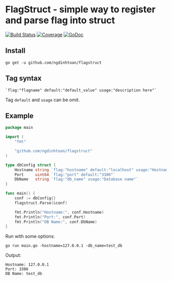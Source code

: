 # FlagStruct - simple way to register and parse flag into struct

[![Build Status](https://travis-ci.org/ngdinhtoan/flagstruct.svg)](https://travis-ci.org/ngdinhtoan/flagstruct)
[![Coverage](http://gocover.io/_badge/github.com/ngdinhtoan/flagstruct)](http://gocover.io/github.com/ngdinhtoan/flagstruct)
[![GoDoc](https://godoc.org/github.com/ngdinhtoan/flagstruct?status.svg)](https://godoc.org/github.com/ngdinhtoan/flagstruct)

## Install

    go get -u github.com/ngdinhtoan/flagstruct

## Tag syntax

	`flag:"flagname" default:"default_value" usage:"description here"`

Tag `default` and `usage` can be omit.

## Example

```go
package main

import (
	"fmt"

	"github.com/ngdinhtoan/flagstruct"
)

type dbConfig struct {
	Hostname string `flag:"hostname" default:"localhost" usage:"Hostname"`
	Port     uint64 `flag:"port" default:"3306"`
	DbName   string `flag:"db_name" usage:"Database name"`
}

func main() {
	conf := dbConfig{}
	flagstruct.Parse(&conf)

	fmt.Println("Hostname:", conf.Hostname)
	fmt.Println("Port:", conf.Port)
	fmt.Println("DB Name:", conf.DbName)
}
```

Run with some options:

    go run main.go -hostname=127.0.0.1 -db_name=test_db

Output:

    Hostname: 127.0.0.1
    Port: 3306
    DB Name: test_db
